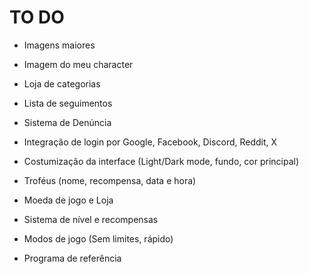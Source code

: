 # TO DO

- Imagens maiores

- Imagem do meu character

- Loja de categorias

- Lista de seguimentos

- Sistema de Denúncia

- Integração de login por Google, Facebook, Discord, Reddit, X

- Costumização da interface (Light/Dark mode, fundo, cor principal)

- Troféus (nome, recompensa, data e hora)

- Moeda de jogo e Loja

- Sistema de nível e recompensas

- Modos de jogo (Sem limites, rápido)

- Programa de referência
